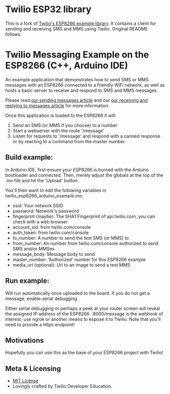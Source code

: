 # Twilio ESP32 library

This is a fork of [Twilio's ESP8266 example library](https://github.com/TwilioDevEd/twilio_esp8266_arduino_example). It contains a client for sending and receiving SMS and MMS using Twilio. Original README follows:

# Twilio Messaging Example on the ESP8266 (C++, Arduino IDE)

An example application that demonstrates how to send SMS or MMS messages with an ESP8266 connected to a friendly WiFi network, as well as hosts a basic server to receive and respond to SMS and MMS messages.

Please read [our sending messages article](https://www.twilio.com/docs/guides/send-sms-and-mms-messages-esp8266-cpp) and our [our receiving and replying to messages article](https://www.twilio.com/docs/guides/receive-and-reply-sms-and-mms-messages-esp8266-c-and-ngrok) for more information.

Once this application is loaded to the ESP8266 it will:

1) Send an SMS (or MMS if you choose) to a number
2) Start a webserver with the route '/message'
3) Listen for requests to '/message' and respond with a canned response or by reacting to a command from the master number.

## Build example:

In Arduino IDE, first ensure your ESP8266 is burned with the Arduino bootloader and connected.  Then, merely adjust the globals at the top of the .ino file and hit the 'Upload' button.

You'll then want to edit the following variables in twilio_esp8266_arduino_example.ino:
* ssid: Your network SSID
* password: Network's password
* fingerprint (maybe): The SHA1 Fingerprint of api.twilio.com, you
    can check with a web browser
* account_sid: from twilio.com/console
* auth_token: from twilio.com/console
* to_number: A number to send the test SMS (or MMS) to
* from_number: An number from twilio.com/console authorized to send SMS and/or MMSes
* message_body: Message body to send
* master_number: 'Authorized' number for this ESP8266 example
* media_url (optional): Url to an image to send a test MMS

## Run example:

Will run automatically once uploaded to the board.  If you do not get a message, enable serial debugging.

Either serial debugging or perhaps a peek at your router screen will reveal the assigned IP address of the ESP8266.  <that ip>:8000/message is the webhook of interest; use ngrok or another means to espose it to Twilio.  Note that you'll need to provide a https endpoint!

## Motivations

Hopefully you can use this as the base of your ESP8266 project with Twilio!

## Meta & Licensing

* [MIT License](http://www.opensource.org/licenses/mit-license.html)
* Lovingly crafted by Twilio Developer Education.

